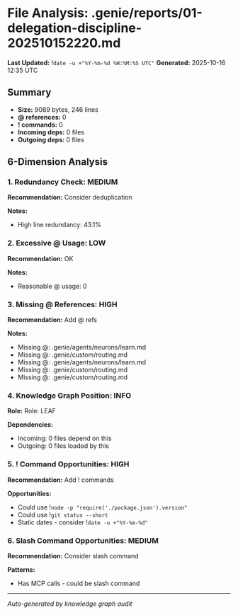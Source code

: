 # File Analysis: .genie/reports/01-delegation-discipline-202510152220.md
**Last Updated:** !`date -u +"%Y-%m-%d %H:%M:%S UTC"`
**Generated:** 2025-10-16 12:35 UTC

## Summary

- **Size:** 9089 bytes, 246 lines
- **@ references:** 0
- **! commands:** 0
- **Incoming deps:** 0 files
- **Outgoing deps:** 0 files

## 6-Dimension Analysis

### 1. Redundancy Check: MEDIUM

**Recommendation:** Consider deduplication

**Notes:**
- High line redundancy: 43.1%

### 2. Excessive @ Usage: LOW

**Recommendation:** OK

**Notes:**
- Reasonable @ usage: 0

### 3. Missing @ References: HIGH

**Recommendation:** Add @ refs

**Notes:**
- Missing @: .genie/agents/neurons/learn.md
- Missing @: .genie/custom/routing.md
- Missing @: .genie/agents/neurons/learn.md
- Missing @: .genie/custom/routing.md
- Missing @: .genie/custom/routing.md

### 4. Knowledge Graph Position: INFO

**Role:** Role: LEAF

**Dependencies:**
- Incoming: 0 files depend on this
- Outgoing: 0 files loaded by this

### 5. ! Command Opportunities: HIGH

**Recommendation:** Add ! commands

**Opportunities:**
- Could use !`node -p "require('./package.json').version"`
- Could use !`git status --short`
- Static dates - consider !`date -u +"%Y-%m-%d"`

### 6. Slash Command Opportunities: MEDIUM

**Recommendation:** Consider slash command

**Patterns:**
- Has MCP calls - could be slash command

---

*Auto-generated by knowledge graph audit*
